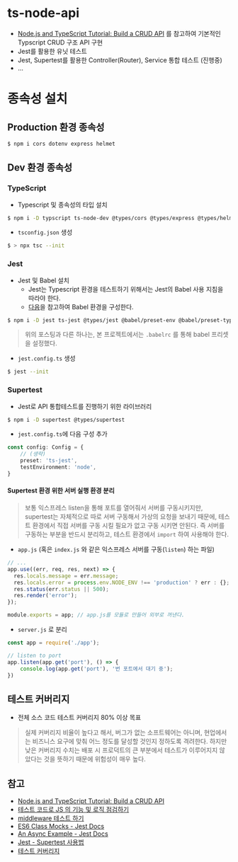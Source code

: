 # ts-node-api

- [Node.js and TypeScript Tutorial: Build a CRUD API](https://auth0.com/blog/node-js-and-typescript-tutorial-build-a-crud-api/)
  를 참고하여 기본적인 Typscript CRUD 구조 API 구현
- Jest를 활용한 유닛 테스트 
- Jest, Supertest를 활용한 Controller(Router), Service 통합 테스트 (진행중)
- ...

# 종속성 설치

## Production 환경 종속성

```bash
$ npm i cors dotenv express helmet
```

## Dev 환경 종속성

### TypeScript

- Typescript 및 종속성의 타입 설치

```bash
$ npm i -D typscript ts-node-dev @types/cors @types/express @types/helmet @types/node
```

- `tsconfig.json` 생성

```bash
$ > npx tsc --init
```

### Jest

- Jest 및 Babel 설치
    - Jest는 Typescript 환경을 테스트하기 위해서는 Jest의 Babel 사용 지침을 따라야 한다.
    - [다음](https://jestjs.io/docs/next/getting-started#using-typescript)을 참고하여 Babel 환경을 구성한다.

```bash
$ npm i -D jest ts-jest @types/jest @babel/preset-env @babel/preset-typescript 
```

> 위의 포스팅과 다른 하나는, 본 프로젝트에서는 `.babelrc` 를 통해 babel 프리셋을 설정했다.

- `jest.config.ts` 생성

```bash
$ jest --init
```

### Supertest

- Jest로 API 통합테스트를 진행하기 위한 라이브러리

```bash
$ npm i -D supertest @types/supertest
```

- `jest.config.ts`에 다음 구성 추가

```typescript
const config: Config = {
    // (생략)
    preset: 'ts-jest',
    testEnvironment: 'node',
}
```
#### Supertest 환경  위한 서버 실행 환경 분리
> 보통 익스프레스 listen을 통해 포트를 열어줘서 서버를 구동시키지만, supertest는 자체적으로 따로 서버 구동해서 가상의 요청을 보내기 때문에, 테스트 환경에서 직접 서버를 구동 시킬 필요가 없고 구동 시키면 안된다. 즉
서버를 구동하는 부분을 반드시 분리하고, 테스트 환경에서 `import` 하여 사용해야 한다.

- `app.js` (혹은 `index.js` 와 같은 익스프레스 서버를 구동(`listen`) 하는 파일)
```javascript
// ...
app.use((err, req, res, next) => {
  res.locals.message = err.message;
  res.locals.error = process.env.NODE_ENV !== 'production' ? err : {};
  res.status(err.status || 500);
  res.render('error');
});

module.exports = app; // app.js를 모듈로 만들어 외부로 꺼낸다.
```

- `server.js` 로 분리
```javascript
const app = require('./app');

// listen to port
app.listen(app.get('port'), () => {
    console.log(app.get('port'), '번 포트에서 대기 중');
})
```



## 테스트 커버리지

- 전체 소스 코드 테스트 커버리지 80% 이상 목표
>실제 커버리지 비율이 높다고 해서, 버그가 없는 소프트웨어는 아니며, 
현업에서는 비즈니스 요구에 맞춰 어느 정도를 달성할 것인지 정하도록 격려한다. 하지만 낮은 커버리지 수치는
배포 시 프로덕트의 큰 부분에서 테스트가 이루어지지 않았다는 것을 뜻하기 때문에 위험성이 매우 높다.

## 참고

- [Node.js and TypeScript Tutorial: Build a CRUD API](https://auth0.com/blog/node-js-and-typescript-tutorial-build-a-crud-api/)
- [테스트 코드로 JS 의 기능 및 로직 점검하기](https://velog.io/@skyu_dev/Jest-%ED%85%8C%EC%8A%A4%ED%8A%B8-%EC%BD%94%EB%93%9C%EB%A5%BC-%EC%82%AC%EC%9A%A9%ED%95%98%EC%97%AC-JS%EC%9D%98-%EA%B8%B0%EB%8A%A5-%EC%A0%90%EA%B2%80%ED%95%98%EA%B8%B0)
- [middleware 테스트 하기](https://airplane9876.tistory.com/16)
- [ES6 Class Mocks - Jest Docs](https://jestjs.io/docs/es6-class-mocks)
- [An Async Example - Jest Docs](https://jestjs.io/docs/tutorial-async)
- [Jest - Supertest 사용법](https://inpa.tistory.com/entry/JEST-%F0%9F%93%9A-supertest-api-%EC%9A%94%EC%B2%AD%ED%85%8C%EC%8A%A4%ED%8A%B8#agent__%EA%B0%80%EC%83%81%EC%9D%98_%EC%82%AC%EC%9A%A9%EC%9E%90%EB%A5%BC_%EB%91%90%EC%96%B4_%EC%8B%A4%EC%A0%9C%EB%A1%9C_%EC%84%9C%EB%B9%84%EC%8A%A4%EB%A5%BC_%EC%82%AC%EC%9A%A9%ED%95%98%EB%8A%94_%EA%B2%83_%EA%B3%BC_%EA%B0%99%EC%9D%B4_%EC%9A%94%EC%B2%AD_%EC%83%81%ED%83%9C%EB%A5%BC_%EC%A7%80%EC%86%8D)
- [테스트 커버리지](https://velog.io/@newdana01/Test-%ED%85%8C%EC%8A%A4%ED%8A%B8-%EC%BB%A4%EB%B2%84%EB%A6%AC%EC%A7%80-Test-Coverage)